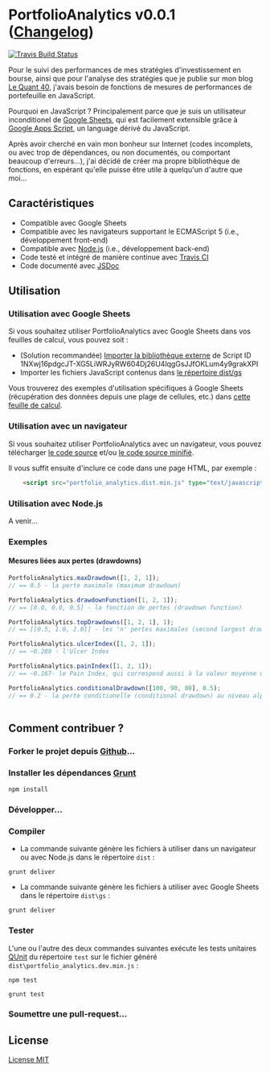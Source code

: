# PortfolioAnalytics v0.0.1 ([Changelog](changelog.md))

[![Travis Build Status](https://travis-ci.org/lequant40/portfolio_analytics_js.svg?style=flat)](https://travis-ci.org/lequant40/portfolio_analytics_js)

Pour le suivi des performances de mes stratégies d'investissement en bourse, ainsi que pour l'analyse des stratégies que je publie sur mon blog [Le Quant 40](http://www.lequant40.com/), j'avais besoin de fonctions de mesures de performances de portefeuille en JavaScript.

Pourquoi en JavaScript ? Principalement parce que je suis un utilisateur inconditionel de [Google Sheets](https://www.google.fr/intl/fr/sheets/about/), qui est facilement extensible grâce à [Google Apps Script](https://developers.google.com/apps-script/), un language dérivé du JavaScript. 

Après avoir cherché en vain mon bonheur sur Internet (codes incomplets, ou avec trop de dépendances, ou non documentés, ou comportant beaucoup d'erreurs...), j'ai décidé de créer ma propre bibliothèque de fonctions, en espérant qu'elle puisse être utile à quelqu'un d'autre que moi...

## Caractéristiques

- Compatible avec Google Sheets
- Compatible avec les navigateurs supportant le ECMAScript 5 (i.e., développement front-end)
- Compatible avec [Node.js](https://nodejs.org/) (i.e., développement back-end)
- Code testé et intégré de manière continue avec [Travis CI](https://travis-ci.org/)
- Code documenté avec [JSDoc](http://usejsdoc.org/)

## Utilisation

### Utilisation avec Google Sheets

Si vous souhaitez utiliser PortfolioAnalytics avec Google Sheets dans vos feuilles de calcul, vous pouvez soit :

- (Solution recommandée) [Importer la bibliothèque externe](https://developers.google.com/apps-script/guide_libraries) de Script ID 1NXwj16pdgcJT-XG5LiWRJyRW604Dj26U4lqgGsJJfOKLum4y9grakXPI
- Importer les fichiers JavaScript contenus dans [le répertoire dist/gs](https://github.com/lequant40/portfolio_analytics_js/tree/master/dist/gs)

Vous trouverez des exemples d'utilisation spécifiques à Google Sheets (récupération des données depuis une plage de cellules, etc.) dans [cette feuille de calcul](https://docs.google.com/spreadsheets/d/16FDa3mhrvo8FTD62ravszhMZEkR-gIpipK4uLRNbj-o/edit?usp=sharing).

### Utilisation avec un navigateur

Si vous souhaitez utiliser PortfolioAnalytics avec un navigateur, vous pouvez télécharger [le code source](http://raw.github.com/lequant40/portfolio_analytics_js/master/dist/portfolio_analytics.dist.js) et/ou [le code source minifié](http://raw.github.com/lequant40/portfolio_analytics_js/master/dist/portfolio_analytics.dist.min.js).

Il vous suffit ensuite d'inclure ce code dans une page HTML, par exemple :

```html
	<script src="portfolio_analytics.dist.min.js" type="text/javascript"></script>
```

### Utilisation avec Node.js

A venir...

### Exemples

#### Mesures liées aux pertes (drawdowns)
```js
PortfolioAnalytics.maxDrawdown([1, 2, 1]); 
// == 0.5 - la perte maximale (maximum drawdown)

PortfolioAnalytics.drawdownFunction([1, 2, 1]); 
// == [0.0, 0.0, 0.5] - la fonction de pertes (drawdown function)

PortfolioAnalytics.topDrawdowns([1, 2, 1], 1); 
// == [[0.5, 1.0, 2.0]] - les 'n' pertes maximales (second largest drawdown, etc.) avec leurs indexes de début/fin

PortfolioAnalytics.ulcerIndex([1, 2, 1]);
// == ~0.289 - l'Ulcer Index

PortfolioAnalytics.painIndex([1, 2, 1]);
// == ~0.167- le Pain Index, qui correspond aussi à la valeur moyenne de la fonction de pertes

PortfolioAnalytics.conditionalDrawdown([100, 90, 80], 0.5);
// == 0.2 - la perte conditionelle (conditional drawdown) au niveau alpha 0.5
  
```


## Comment contribuer ?

### Forker le projet depuis [Github](https://github.com/)...


### Installer les dépendances [Grunt](http://gruntjs.com/)

```
npm install
```

### Développer...

### Compiler

- La commande suivante génère les fichiers à utiliser dans un navigateur ou avec Node.js dans le répertoire `dist` :

```
grunt deliver
```

- La commande suivante génère les fichiers à utiliser avec Google Sheets dans le répertoire `dist\gs` :

```
grunt deliver
```
### Tester

L'une ou l'autre des deux commandes suivantes exécute les tests unitaires [QUnit](https://qunitjs.com/) du répertoire `test` sur le fichier généré `dist\portfolio_analytics.dev.min.js` :

```
npm test
```

```
grunt test
```

### Soumettre une pull-request...


## License

[License MIT](https://fr.wikipedia.org/wiki/Licence_MIT)

